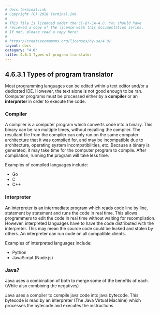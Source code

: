 ```yaml
---
# docs.terminal.ink
# Copyright (C) 2018 Terminal.ink
#
# This file is licenced under the CC-BY-SA-4.0. You should have
# recieved a copy of the licence with this documentation series.
# If not, please read a copy here:
#
# https://creativecommons.org/licenses/by-sa/4.0/
layout: docs
category: "4.6"
title: 4.6.3 Types of program translator
---
```


## 4.6.3.1 Types of program translator
Most programming languages can be edited wthin a text editor and/or a dedicated IDE.
However, the text alone is not good enough to be ran.
Computer programs must be processed either by a **compiler** or an **interpreter** in order to execute the code.

### Compiler
A compiler is a computer program which converts code into a binary.
This binary can be ran multiple times, without recalling the compiler.
The resultant file from the compiler can only run on the same computer architecture that it was compiled for, and may be incompatible due to architecture, operating system incompatibilities, etc.
Because a binary is generated, it may take time for the computer program to compile.
After compilation, running the program will take less time.

Examples of compiled languages include:

- Go
- C
- C++

### Interpreter
An interpreter is an intermediate program which reads code line by line, statement by statement and runs the code in real time.
This allows programmers to edit the code in real time without waiting for recompliation.
However, interpreted languages have to have the code distributed with the interpreter.
This may mean the source code could be leaked and stolen by others.
An interpreter can run code on all compatible clients.

Examples of interpreted languages include:

- Python
- JavaScript (Node.js)

### Java?
Java uses a combination of both to merge some of the benefits of each. (While also combining the negatives)

Java uses a compiler to compile java code into java bytecode.
This bytecode is read by an interpreter (The Java Virtual Machine) which processes the bytecode and executes the instructions.

